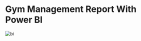 # Gym Management Report With Power BI

![bi](https://github.com/tassiogomes/Portfolio/assets/62346384/c84430ef-df74-4dd3-abf0-bedc9a34c752)




